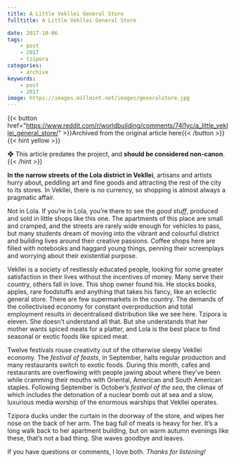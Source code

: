 ```yaml
---
title: A Little Vekllei General Store
fulltitle: A Little Vekllei General Store

date: 2017-10-06
tags:
    - post
    - 2017
    - tzipora
categories:
    - archive
keywords:
    - post
    - 2017
image: https://images.millmint.net/images/generalstore.jpg
---
```

{{< button href="https://www.reddit.com/r/worldbuilding/comments/74l1yc/a_little_vekllei_general_store/" >}}Archived from the original article here{{< /button >}}
{{< hint yellow >}}

❖ This article predates the project, and **should be considered non-canon**.
{{< /hint >}}

**In the narrow streets of the Lola district in Vekllei**, artisans and artists hurry about, peddling art and fine goods and attracting the rest of the city to its stores. In Vekllei, there is no currency, so shopping is almost always a pragmatic affair.

Not in Lola. If you’re in Lola, you’re there to see the *good stuff*, produced and sold in little shops like this one. The apartments of this place are small and cramped, and the streets are rarely wide enough for vehicles to pass, but many students dream of moving into the vibrant and colourful district and building lives around their creative passions. Coffee shops here are filled with notebooks and haggard young things, penning their screenplays and worrying about their existential purpose.

Vekllei is a society of restlessly educated people, looking for some greater satisfaction in their lives without the incentives of money. Many serve their country, others fall in love. This shop owner found his. He stocks books, apples, rare foodstuffs and anything that takes his fancy, like an eclectic general store. There are few supermarkets in the country. The demands of the collectivised economy for constant overproduction and total employment results in decentralised distribution like we see here. Tzipora is eleven. She doesn’t understand all that. But she understands that her mother wants spiced meats for a platter, and Lola is the best place to find seasonal or exotic foods like spiced meat.

Twelve festivals rouse creativity out of the otherwise sleepy Vekllei economy. The *festival of feasts*, in September, halts regular production and many restaurants switch to exotic foods. During this month, cafes and restaurants are overflowing with people jawing about where they’ve been while cramming their mouths with Oriental, American and South American staples. Following September is October’s *festival of the sea*, the climax of which includes the detonation of a nuclear bomb out at sea and a slow, luxurious media worship of the enormous warships that Vekllei operates.

Tzipora ducks under the curtain in the doorway of the store, and wipes her nose on the back of her arm. The bag full of meats is heavy for her. It’s a long walk back to her apartment building, but on warm autumn evenings like these, that’s not a bad thing. She waves goodbye and leaves.

If you have questions or comments, I love both. *Thanks for listening!*
